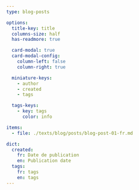 ```yaml
---
type: blog-posts

options:
  title-key: title
  columns-size: half
  has-readmore: true

  card-modal: true
  card-modal-config:
    column-left: false
    column-right: true

  miniature-keys: 
    - author
    - created
    - tags

  tags-keys: 
    - key: tags
      color: info

items:
  - file: ./texts/blog/posts/blog-post-01-fr.md

dict:
  created:
    fr: Date de publication
    en: Publication date
  tags:
    fr: tags
    en: tags
---
```

